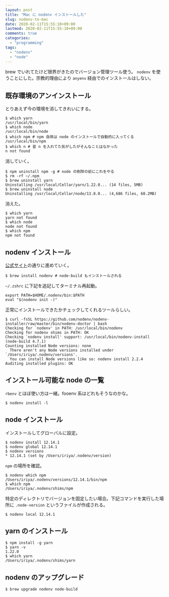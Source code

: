 ```yaml
---
layout: post
title: "Mac に nodenv インストールした"
slug: nodenv-to-mac
date: 2020-02-11T15:55:10+09:00
lastmod: 2020-02-11T15:55:10+09:00
comments: true
categories:
  - "programming"
tags:
  - "nodenv"
  - "node"
---
```


brew でいれてたけど限界がきたのでバージョン管理ツール使う。
`nodenv` を使うことにした。宗教的理由により `anyenv` 経由でのインストールはしない。

## 既存環境のアンインストール

とりあえず今の環境を消してきれいにする。

```shell
$ which yarn
/usr/local/bin/yarn
$ which node
/usr/local/bin/node
$ which npm # npm 自体は node のインストールで自動的に入ってくる
/usr/local/bin/npm
$ which n # 昔 n を入れてた気がしたがそんなことはなかった
n not found
```

消していく。

```shell
$ npm uninstall npm -g # node の削除の前にこれをやる
$ rm -rf ~/.npm
$ brew uninstall yarn
Uninstalling /usr/local/Cellar/yarn/1.22.0... (14 files, 5MB)
$ brew uninstall node
Uninstalling /usr/local/Cellar/node/13.8.0... (4,686 files, 60.2MB)
```

消えた。

```shell
$ which yarn
yarn not found
$ which node
node not found
$ which npm
npm not found
```

## nodenv インストール

[公式サイト](https://github.com/nodenv/nodenv)の通りに進めていく。

```shell
$ brew install nodenv # node-build もインストールされる
```

`~/.zshrc` に下記を追記してターミナル再起動。

```.zshrc
export PATH=$HOME/.nodenv/bin:$PATH
eval "$(nodenv init -)"
```

正常にインストールできたかチェックしてくれるツールらしい。

```
$ curl -fsSL https://github.com/nodenv/nodenv-installer/raw/master/bin/nodenv-doctor | bash
Checking for `nodenv' in PATH: /usr/local/bin/nodenv
Checking for nodenv shims in PATH: OK
Checking `nodenv install' support: /usr/local/bin/nodenv-install (node-build 4.7.1)
Counting installed Node versions: none
  There aren't any Node versions installed under `/Users/iriya/.nodenv/versions'.
  You can install Node versions like so: nodenv install 2.2.4
Auditing installed plugins: OK
```

## インストール可能な node の一覧

`rbenv` とほぼ使い方は一緒。fooenv 系はどれもそうなのかな。

```shell
$ nodenv install -l
```

## node インストール

インストールしてグローバルに設定。

```shell
$ nodenv install 12.14.1
$ nodenv global 12.14.1
$ nodenv versions
* 12.14.1 (set by /Users/iriya/.nodenv/version)
```

`npm` の場所を確認。

```shell
$ nodenv which npm
/Users/iriya/.nodenv/versions/12.14.1/bin/npm
$ which npm
/Users/iriya/.nodenv/shims/npm
```

特定のディレクトリでバージョンを固定したい場合。下記コマンドを実行した場所に `.node-version` というファイルが作成される。

```shell
$ nodenv local 12.14.1
```

## yarn のインストール

```shell
$ npm install -g yarn
$ yarn -v
1.22.0
$ which yarn
/Users/iriya/.nodenv/shims/yarn
```

## nodenv のアップグレード

```shell
$ brew upgrade nodenv node-build
```